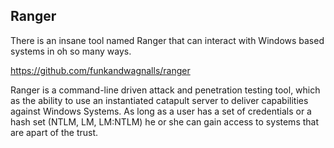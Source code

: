 ## Ranger

There is an insane tool named Ranger that can interact with Windows based systems in oh so many ways.

https://github.com/funkandwagnalls/ranger

Ranger is a command-line driven attack and penetration testing tool, which as the ability to use an instantiated catapult server to deliver capabilities against Windows Systems. As long as a user has a set of credentials or a hash set \(NTLM, LM, LM:NTLM\) he or she can gain access to systems that are apart of the trust.











